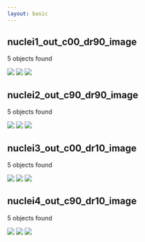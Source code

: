 ```yaml
---
layout: basic
---
```


## nuclei1_out_c00_dr90_image 

5 objects found 

![](nuclei1_out_c00_dr90_image_0.png)  ![](nuclei1_out_c00_dr90_image_1.png)  ![](nuclei1_out_c00_dr90_image_2.png)  

## nuclei2_out_c90_dr90_image 

5 objects found 

![](nuclei2_out_c90_dr90_image_0.png)  ![](nuclei2_out_c90_dr90_image_1.png)  ![](nuclei2_out_c90_dr90_image_2.png)  

## nuclei3_out_c00_dr10_image 

5 objects found 

![](nuclei3_out_c00_dr10_image_0.png)  ![](nuclei3_out_c00_dr10_image_1.png)  ![](nuclei3_out_c00_dr10_image_2.png)  

## nuclei4_out_c90_dr10_image 

5 objects found 

![](nuclei4_out_c90_dr10_image_0.png)  ![](nuclei4_out_c90_dr10_image_1.png)  ![](nuclei4_out_c90_dr10_image_2.png)  

